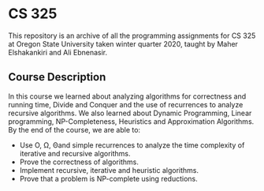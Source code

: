 # CS 325

This repository is an archive of all the programming assignments for CS 325 at Oregon State University taken winter quarter 2020, taught by Maher Elshakankiri and Ali Ebnenasir.

## Course Description

In this course we learned about analyzing algorithms for correctness and running time, Divide and Conquer and the use of recurrences to analyze recursive algorithms. We also learned about Dynamic Programming, Linear programming, NP-Completeness, Heuristics and Approximation Algorithms. By the end of the course, we are able to:

- Use O, Ω, Θand simple recurrences to analyze the time complexity of iterative and recursive algorithms.
- Prove the correctness of algorithms.
- Implement recursive, iterative and heuristic algorithms.
- Prove that a problem is NP-complete using reductions.
